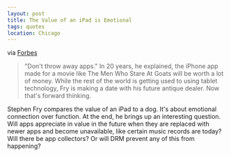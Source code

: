 ```yaml
---
layout: post
title: The Value of an iPad is Emotional
tags: quotes
location: Chicago
---
```


via [Forbes](http://blogs.forbes.com/parmyolson/2010/10/01/why-an-ipad-is-like-your-pet-dog/)

> "Don't throw away apps." In 20 years, he explained, the iPhone app made for a movie like The Men Who Stare At Goats will be worth a lot of money. While the rest of the world is getting used to using tablet technology, Fry is making a date with his future antique dealer. Now that's forward thinking. 

Stephen Fry compares the value of an iPad to a dog. It's about emotional connection over function. At the end, he brings up an interesting question. Will apps appreciate in value in the future when they are replaced with newer apps and become unavailable, like certain music records are today? Will there be app collectors? Or will DRM prevent any of this from happening?
